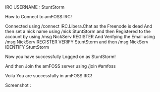IRC USERNAME : StuntStorm

How to Connect to amFOSS IRC!

Connected using /connect IRC.Libera.Chat as the Freenode is dead
And then set a nick name using /nick StuntStorm
and then Registered to the account by using
/msg NickServ REGISTER <Password> <Email>
And Verifying the Email using
/msg NickServ REGISTER VERIFY StuntStorm <Captcha>
and then 
/msg NickServ IDENTIFY StuntStorm <password>

Now you have successfully Logged on as StuntStorm!

And then Join the amFOSS server using 
/join #amfoss

Voila You are successfully in amFOSS IRC!

Screenshot : 
